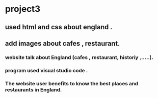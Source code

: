 # project3
## used html and css about england .
## add images about cafes , restaurant.
### website talk  about England (cafes , restaurant, historiy ,.....).
### program used visual studio code .
### The website user benefits to know the best places and restaurants in England.
